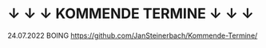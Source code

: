 # ↓ ↓ ↓ KOMMENDE TERMINE ↓ ↓ ↓
24.07.2022 BOING https://github.com/JanSteinerbach/Kommende-Termine/
